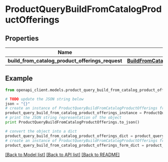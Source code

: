 # ProductQueryBuildFromCatalogProductOfferings


## Properties
Name | Type | Description | Notes
------------ | ------------- | ------------- | -------------
**build_from_catalog_product_offerings_request** | [**BuildFromCatalogProductOfferingsRequest**](BuildFromCatalogProductOfferingsRequest.md) |  | 

## Example

```python
from openapi_client.models.product_query_build_from_catalog_product_offerings import ProductQueryBuildFromCatalogProductOfferings

# TODO update the JSON string below
json = "{}"
# create an instance of ProductQueryBuildFromCatalogProductOfferings from a JSON string
product_query_build_from_catalog_product_offerings_instance = ProductQueryBuildFromCatalogProductOfferings.from_json(json)
# print the JSON string representation of the object
print ProductQueryBuildFromCatalogProductOfferings.to_json()

# convert the object into a dict
product_query_build_from_catalog_product_offerings_dict = product_query_build_from_catalog_product_offerings_instance.to_dict()
# create an instance of ProductQueryBuildFromCatalogProductOfferings from a dict
product_query_build_from_catalog_product_offerings_form_dict = product_query_build_from_catalog_product_offerings.from_dict(product_query_build_from_catalog_product_offerings_dict)
```
[[Back to Model list]](../README.md#documentation-for-models) [[Back to API list]](../README.md#documentation-for-api-endpoints) [[Back to README]](../README.md)


